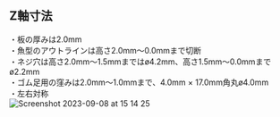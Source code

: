 ## Z軸寸法  
・板の厚みは2.0mm   
・魚型のアウトラインは高さ2.0mm〜0.0mmまで切断  
・ネジ穴は高さ2.0mm〜1.5mmまではø4.2mm、高さ1.5mm〜0.0mmまでø2.2mm  
・ゴム足用の窪みは2.0mm〜1.0mmまで、4.0mm × 17.0mm角丸ø4.0mm   
・左右対称  
![Screenshot 2023-09-08 at 15 14 25](https://github.com/TakumaOnishi/Fish_Keyboard/assets/85474111/ac66234d-dfc7-483c-b729-14d8026738da)
